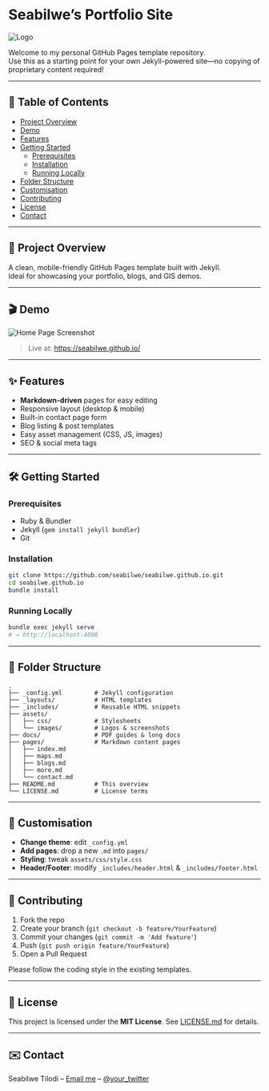 # Seabilwe’s Portfolio Site

![Logo](assets/images/logo.png)

Welcome to my personal GitHub Pages template repository.  
Use this as a starting point for your own Jekyll-powered site—no copying of proprietary content required!

---

## 📖 Table of Contents

- [Project Overview](#project-overview)  
- [Demo](#demo)  
- [Features](#features)  
- [Getting Started](#getting-started)  
  - [Prerequisites](#prerequisites)  
  - [Installation](#installation)  
  - [Running Locally](#running-locally)  
- [Folder Structure](#folder-structure)  
- [Customisation](#customisation)  
- [Contributing](#contributing)  
- [License](#license)  
- [Contact](#contact)  

---

## 🚀 Project Overview

A clean, mobile-friendly GitHub Pages template built with Jekyll.  
Ideal for showcasing your portfolio, blogs, and GIS demos.  

---

## 🎬 Demo

![Home Page Screenshot](assets/images/home-screenshot.png)  
> Live at: https://seabilwe.github.io/

---

## ✨ Features

- **Markdown-driven** pages for easy editing  
- Responsive layout (desktop & mobile)  
- Built-in contact page form  
- Blog listing & post templates  
- Easy asset management (CSS, JS, images)  
- SEO & social meta tags  

---

## 🛠 Getting Started

### Prerequisites

- Ruby & Bundler  
- Jekyll (`gem install jekyll bundler`)  
- Git  

### Installation

```bash
git clone https://github.com/seabilwe/seabilwe.github.io.git
cd seabilwe.github.io
bundle install
````

### Running Locally

```bash
bundle exec jekyll serve
# → http://localhost:4000
```

---

## 📂 Folder Structure

```plaintext
.
├── _config.yml         # Jekyll configuration
├── _layouts/           # HTML templates
├── _includes/          # Reusable HTML snippets
├── assets/
│   ├── css/            # Stylesheets
│   └── images/         # Logos & screenshots
├── docs/               # PDF guides & long docs
├── pages/              # Markdown content pages
│   ├── index.md
│   ├── maps.md
│   ├── blogs.md
│   ├── more.md
│   └── contact.md
├── README.md           # This overview
└── LICENSE.md          # License terms
```

---

## 🔧 Customisation

* **Change theme**: edit `_config.yml`
* **Add pages**: drop a new `.md` into `pages/`
* **Styling**: tweak `assets/css/style.css`
* **Header/Footer**: modify `_includes/header.html` & `_includes/footer.html`

---

## 🤝 Contributing

1. Fork the repo
2. Create your branch (`git checkout -b feature/YourFeature`)
3. Commit your changes (`git commit -m 'Add feature'`)
4. Push (`git push origin feature/YourFeature`)
5. Open a Pull Request

Please follow the coding style in the existing templates.

---

## 📜 License

This project is licensed under the **MIT License**. See [LICENSE.md](LICENSE.md) for details.

---

## ✉️ Contact

Seabilwe Tilodi – [Email me](mailto:youremail@example.com) – [@your\_twitter](https://twitter.com/your_twitter)

